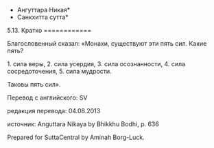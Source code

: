 * Ангуттара Никая*
* Санкхитта сутта*

5\.13\. Кратко
\=\=\=\=\=\=\=\=\=\=\=\=

Благословенный сказал: «Монахи, существуют эти пять сил\. Какие пять?

1\. сила веры,
2\. сила усердия,
3\. сила осознанности,
4\. сила сосредоточения,
5\. сила мудрости\.

Таковы пять сил»\.

Перевод с английского: SV

редакция перевода: 04\.08\.2013

источник: Anguttara Nikaya by Bhikkhu Bodhi, p\. 636

Prepared for SuttaCentral by Aminah Borg\-Luck\.